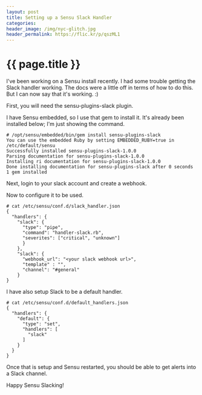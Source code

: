 ```yaml
---
layout: post
title: Setting up a Sensu Slack Handler
categories:
header_image: /img/nyc-glitch.jpg
header_permalink: https://flic.kr/p/qszML1
---
```


# {{ page.title }}

I've been working on a Sensu install recently. I had some trouble getting the Slack handler working. The docs were a little off in terms of how to do this. But I can now say that it's working. :)

First, you will need the sensu-plugins-slack plugin.

I have Sensu embedded, so I use that gem to install it. It's already been installed below; I'm just showing the command.

```
# /opt/sensu/embedded/bin/gem install sensu-plugins-slack
You can use the embedded Ruby by setting EMBEDDED_RUBY=true in /etc/default/sensu
Successfully installed sensu-plugins-slack-1.0.0
Parsing documentation for sensu-plugins-slack-1.0.0
Installing ri documentation for sensu-plugins-slack-1.0.0
Done installing documentation for sensu-plugins-slack after 0 seconds
1 gem installed
```

Next, login to your slack account and create a webhook.

Now to configure it to be used.

```
# cat /etc/sensu/conf.d/slack_handler.json
{
  "handlers": {
    "slack": {
      "type": "pipe",
      "command": "handler-slack.rb",
      "severites": ["critical", "unknown"]
      }
    },
    "slack": {
      "webhook_url": "<your slack webhook url>",
      "template" : "",
      "channel": "#general"
    }
}
```

I have also setup Slack to be a default handler.

```
# cat /etc/sensu/conf.d/default_handlers.json
{
  "handlers": {
    "default": {
      "type": "set",
      "handlers": [
        "slack"
      ]
    }
  }
}
```

Once that is setup and Sensu restarted, you should be able to get alerts into a Slack channel.

Happy Sensu Slacking!

